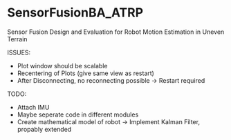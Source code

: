# SensorFusionBA_ATRP
Sensor Fusion Design and Evaluation for Robot Motion Estimation in Uneven Terrain

ISSUES:
- Plot window should be scalable
- Recentering of Plots (give same view as restart)
- After Disconnecting, no reconnecting possible
    -> Restart required 

TODO:
- Attach IMU
- Maybe seperate code in different modules
- Create mathematical model of robot
    -> Implement Kalman Filter, propably extended
